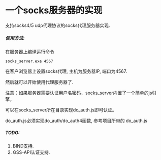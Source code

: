 一个socks服务器的实现
=====================

支持socks4/5 udp代理协议的socks代理服务器实现.


##### 使用方法:

在服务器上编译运行命令

```
socks_server.exe 4567
```

在客户浏览器上设置socks代理, 主机为服务器IP, 端口为4567.

然后就可以开始使用代理服务器了.

注意：如果服务器需要认证用户名密码，socks_server内置了一个简单的js引擎，

可以在socks_server所在目录实现do_auth.js即可认证。

do_auth.js必须实现do_auth/do_auth4函数, 参考项目所带的 do_auth.js


##### TODO: 

1. BIND支持.
2. GSS-API认证支持.

